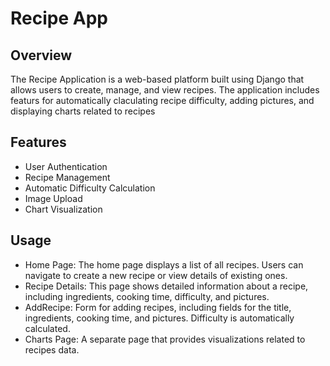 # Recipe App

## Overview
The Recipe Application is a web-based platform built using Django that allows users to create, manage, and view recipes. The application includes featurs for automatically claculating recipe difficulty, adding pictures, and displaying charts related to recipes

## Features
- User Authentication
- Recipe Management
- Automatic Difficulty Calculation
- Image Upload
- Chart Visualization

## Usage
- Home Page: The home page displays a list of all recipes. Users can navigate to create a new recipe or view details of existing ones.
- Recipe Details: This page shows detailed information about a recipe, including ingredients, cooking time, difficulty, and pictures.
- AddRecipe: Form for adding recipes, including fields for the title, ingredients, cooking time, and pictures. Difficulty is automatically calculated.
- Charts Page: A separate page that provides visualizations related to recipes data.
